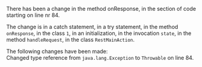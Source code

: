 There has been a change in the method onResponse, in the section of code starting on line nr 84.
  
The change is in a catch statement, in a try statement, in the method ```onResponse```, in the class ```1```, in an initialization, in the invocation ```state```, in the method ```handleRequest```, in the class ```RestMainAction```.
  
The following changes have been made:  
Changed type reference from ```java.lang.Exception``` to ```Throwable``` on line 84.  
